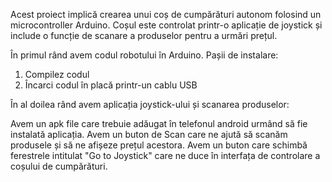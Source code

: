 Acest proiect implică crearea unui coș de cumpărături autonom folosind un microcontroller Arduino. Coșul este controlat printr-o aplicație de joystick și include o funcție de scanare a produselor pentru a urmări prețul.

În primul rând avem codul robotului în Arduino. Pașii de instalare:

1. Compilez codul
2. Încarci codul în placă printr-un cablu USB

În al doilea rând avem aplicația joystick-ului și scanarea produselor:

Avem un apk file care trebuie adăugat în telefonul android urmând să fie instalată aplicația. Avem un buton de Scan care ne ajută să scanăm produsele și să ne afișeze prețul acestora. 
Avem un buton care schimbă ferestrele intitulat "Go to Joystick" care ne duce în interfața de controlare a coșului de cumpărături.
